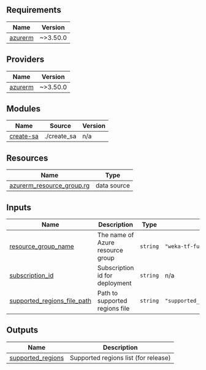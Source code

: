 <!-- BEGIN_TF_DOCS -->
## Requirements

| Name | Version |
|------|---------|
| <a name="requirement_azurerm"></a> [azurerm](#requirement\_azurerm) | ~>3.50.0 |

## Providers

| Name | Version |
|------|---------|
| <a name="provider_azurerm"></a> [azurerm](#provider\_azurerm) | ~>3.50.0 |

## Modules

| Name | Source | Version |
|------|--------|---------|
| <a name="module_create-sa"></a> [create-sa](#module\_create-sa) | ./create_sa | n/a |

## Resources

| Name | Type |
|------|------|
| [azurerm_resource_group.rg](https://registry.terraform.io/providers/hashicorp/azurerm/latest/docs/data-sources/resource_group) | data source |

## Inputs

| Name | Description | Type | Default | Required |
|------|-------------|------|---------|:--------:|
| <a name="input_resource_group_name"></a> [resource\_group\_name](#input\_resource\_group\_name) | The name of Azure resource group | `string` | `"weka-tf-functions"` | no |
| <a name="input_subscription_id"></a> [subscription\_id](#input\_subscription\_id) | Subscription id for deployment | `string` | n/a | yes |
| <a name="input_supported_regions_file_path"></a> [supported\_regions\_file\_path](#input\_supported\_regions\_file\_path) | Path to supported regions file | `string` | `"supported_regions/release.txt"` | no |

## Outputs

| Name | Description |
|------|-------------|
| <a name="output_supported_regions"></a> [supported\_regions](#output\_supported\_regions) | Supported regions list (for release) |
<!-- END_TF_DOCS -->
